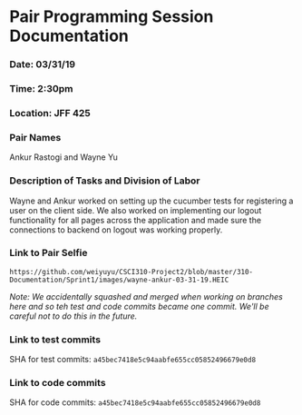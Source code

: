 # Pair Programming Session Documentation

### Date: 03/31/19

### Time: 2:30pm

### Location: JFF 425

### Pair Names

Ankur Rastogi and Wayne Yu

### Description of Tasks and Division of Labor

Wayne and Ankur worked on setting up the cucumber tests for registering a user on the client side. We also worked on implementing our logout functionality for all pages across the application and made sure the connections to backend on logout was working properly.

### Link to Pair Selfie

`https://github.com/weiyuyu/CSCI310-Project2/blob/master/310-Documentation/Sprint1/images/wayne-ankur-03-31-19.HEIC`

_Note: We accidentally squashed and merged when working on branches here and so teh test and code commits became one commit. We'll be careful not to do this in the future._

### Link to test commits

SHA for test commits: `a45bec7418e5c94aabfe655cc05852496679e0d8`

### Link to code commits

SHA for code commits: `a45bec7418e5c94aabfe655cc05852496679e0d8`

